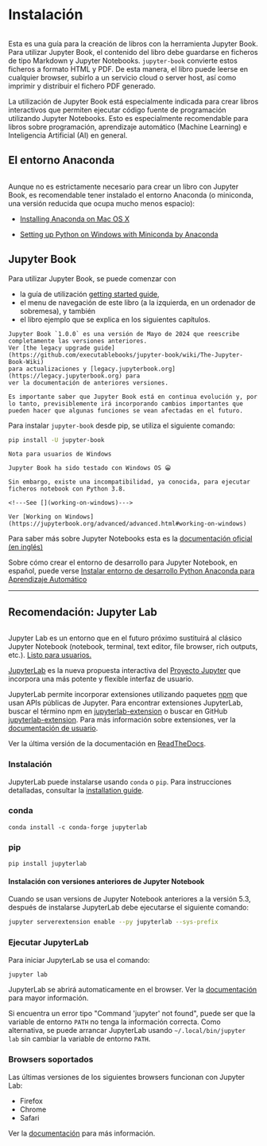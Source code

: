 # Instalación

```{index} Instalación
```

Esta es una guía para la creación de libros con la herramienta Jupyter Book. Para utilizar Jupyter Book, el contenido del libro debe guardarse en ficheros de tipo Markdown y Jupyter Notebooks. `jupyter-book` convierte estos ficheros a formato HTML y PDF. De esta manera, el libro puede leerse en cualquier browser, subirlo a un servicio cloud o server host, así como imprimir y distribuir el fichero PDF generado. 

La utilización de Jupyter Book está especialmente indicada para crear libros interactivos que permiten ejecutar código fuente de programación utilizando Jupyter Notebooks. Esto es especialmente recomendable para libros sobre programación, aprendizaje automático (Machine Learning) e Inteligencia Artificial (AI) en general.

## El entorno Anaconda

```{index} Anaconda
```

Aunque no es estrictamente necesario para crear un libro con Jupyter Book, es recomendable tener instalado el entorno Anaconda (o miniconda, una versión reducida que ocupa mucho menos espacio):

- [Installing Anaconda on Mac OS X](https://www.datacamp.com/community/tutorials/installing-anaconda-mac-os-x)

- [Setting up Python on Windows with Miniconda by Anaconda](https://katiekodes.com/setup-python-windows-miniconda/)

## Jupyter Book

Para utilizar Jupyter Book, se puede comenzar con

* la guía de utilización [getting started guide](https://jupyterbook.org/en/stable/intro.html),
* el menu de navegación de este libro (a la izquierda, en un ordenador de sobremesa), y también
* el libro ejemplo que se explica en los siguientes capítulos.

```{admonition} Nota
Jupyter Book `1.0.0` es una versión de Mayo de 2024 que reescribe completamente las versiones anteriores.
Ver [the legacy upgrade guide](https://github.com/executablebooks/jupyter-book/wiki/The-Jupyter-Book-Wiki)
para actualizaciones y [legacy.jupyterbook.org](https://legacy.jupyterbook.org) para
ver la documentación de anteriores versiones.

Es importante saber que Jupyter Book está en continua evolución y, por lo tanto, previsiblemente irá incorporando cambios importantes que pueden hacer que algunas funciones se vean afectadas en el futuro.
```

Para instalar `jupyter-book` desde pip, se utiliza el siguiente comando:

```bash
pip install -U jupyter-book
```
```{warning}
Nota para usuarios de Windows

Jupyter Book ha sido testado con Windows OS 😀

Sin embargo, existe una incompatibilidad, ya conocida, para ejecutar ficheros notebook con Python 3.8.

<!---See [](working-on-windows)--->

Ver [Working on Windows](https://jupyterbook.org/advanced/advanced.html#working-on-windows)
```

Para saber más sobre Jupyter Notebooks esta es la [documentación oficial (en inglés)](https://jupyter.readthedocs.io/en/latest/content-quickstart.html) 

Sobre cómo crear el entorno de desarrollo para Jupyter Notebook, en español, puede verse [Instalar entorno de desarrollo Python Anaconda para Aprendizaje Automático](https://www.aprendemachinelearning.com/instalar-ambiente-de-desarrollo-python-anaconda-para-aprendizaje-automatico/)


---

## Recomendación: Jupyter Lab

```{index} Jupyter Lab
```

Jupyter Lab es un entorno que en el futuro próximo sustituirá al clásico Jupyter Notebook (notebook, terminal, text editor, file browser, rich outputs, etc.). [Listo para usuarios.](https://blog.jupyter.org/jupyterlab-is-ready-for-users-5a6f039b8906)

[JupyterLab](http://jupyterlab.readthedocs.io/en/stable/) es la nueva propuesta interactiva del [Proyecto Jupyter](https://jupyter.org) que incorpora una más potente y flexible interfaz de usuario.

JupyterLab permite incorporar extensiones utilizando paquetes [npm](https://www.npmjs.com/) que usan APIs públicas de Jupyter. Para encontrar extensiones JupyterLab, buscar el término npm en [jupyterlab-extension](https://www.npmjs.com/search?q=keywords:jupyterlab-extension) o buscar en GitHub [jupyterlab-extension](https://github.com/topics/jupyterlab-extension). Para más información sobre extensiones, ver la [documentación de usuario](https://jupyterlab.readthedocs.io/en/latest/user/extensions.html).

Ver la última versión de la documentación en [ReadTheDocs](http://jupyterlab.readthedocs.io/en/latest/).

### Instalación

JupyterLab puede instalarse usando `conda` o `pip`. Para instrucciones detalladas, consultar la [installation guide](http://jupyterlab.readthedocs.io/en/stable/getting_started/installation.html).

### conda

```shell
conda install -c conda-forge jupyterlab
```

### pip

```shell
pip install jupyterlab
```
#### Instalación con versiones anteriores de Jupyter Notebook

Cuando se usan versions de Jupyter Notebook anteriores a la versión 5.3, después de instalarse JupyterLab debe ejecutarse el siguiente comando:

```bash
jupyter serverextension enable --py jupyterlab --sys-prefix
```

### Ejecutar JupyterLab

Para iniciar JupyterLab se usa el comando:

```bash
jupyter lab
```

JupyterLab se abrirá automaticamente en el browser. Ver la [documentación](http://jupyterlab.readthedocs.io/en/stable/getting_started/starting.html) para mayor información.

Si encuentra un error tipo "Command 'jupyter' not found", puede ser que la variable de entorno `PATH` no tenga la información correcta. Como alternativa, se puede arrancar JupyterLab usando `~/.local/bin/jupyter lab` sin cambiar la variable de entorno `PATH`.

### Browsers soportados

Las últimas versiones de los siguientes browsers funcionan con Jupyter Lab:

- Firefox
- Chrome
- Safari

Ver la [documentación](http://jupyterlab.readthedocs.io/en/latest/getting_started/installation.html) para más información.

